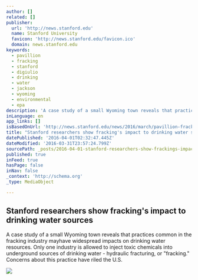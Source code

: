 ```yaml
---
author: []
related: []
publisher:
  url: 'http://news.stanford.edu'
  name: Stanford University
  favicon: 'http://news.stanford.edu/favicon.ico'
  domain: news.stanford.edu
keywords:
  - pavillion
  - fracking
  - stanford
  - digiulio
  - drinking
  - water
  - jackson
  - wyoming
  - environmental
  - epa
description: 'A case study of a small Wyoming town reveals that practices common in the fracking industry mayhave widespread impacts on drinking water resources. Only one industry is allowed to inject toxic chemicals into underground sources of drinking water - hydraulic fracturing, or "fracking." Concerns about this practice have riled the U.S.'
inLanguage: en
app_links: []
isBasedOnUrl: 'http://news.stanford.edu/news/2016/march/pavillion-fracking-water-032916.html'
title: "Stanford researchers show fracking's impact to drinking water sources"
datePublished: '2016-04-01T02:32:47.445Z'
dateModified: '2016-03-31T23:57:24.799Z'
sourcePath: _posts/2016-04-01-stanford-researchers-show-frackings-impact-to-drinking-wate.md
published: true
inFeed: true
hasPage: false
inNav: false
_context: 'http://schema.org'
_type: MediaObject

---
```

<article style=""><h1>Stanford researchers show fracking's impact to drinking water sources</h1><p>A case study of a small Wyoming town reveals that practices common in the fracking industry mayhave widespread impacts on drinking water resources. Only one industry is allowed to inject toxic chemicals into underground sources of drinking water - hydraulic fracturing, or "fracking." Concerns about this practice have riled the U.S.</p><img src="http://news.stanford.edu/news/2016/march/images/16255-pavillion_teaser.jpg" /></article>